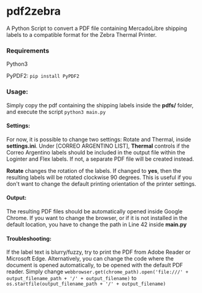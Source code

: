 # pdf2zebra
A Python Script to convert a PDF file containing MercadoLibre shipping labels to a compatible format for the Zebra Thermal Printer.

### Requirements

Python3

PyPDF2: ``pip install PyPDF2``

### Usage:

Simply copy the pdf containing the shipping labels inside the **pdfs/** folder, and execute the script ``python3 main.py``

#### Settings:

For now, it is possible to change two settings: Rotate and Thermal, inside **settings.ini**. Under [CORREO ARGENTINO LIST], **Thermal** controls if the Correo Argentino labels should be included in the output file within the Loginter and Flex labels. If not, a separate PDF file will be created instead.

**Rotate** changes the rotation of the labels. If changed to **yes**, then the resulting labels will be rotated clockwise 90 degrees. This is useful if you don't want to change the default printing orientation of the printer settings.

#### Output:

The resulting PDF files should be automatically opened inside Google Chrome. If you want to change the browser, or if it is not installed in the default location, you have to change the path in Line 42 inside **main.py**

#### Troubleshooting:

If the label text is blurry/fuzzy, try to print the PDF from Adobe Reader or Microsoft Edge. Alternatively, you can change the code where the document is opened automatically, to be opened with the default PDF reader. Simply change `webbrowser.get(chrome_path).open('file:///' + output_filename_path + '/' + output_filename)` to `os.startfile(output_filename_path + '/' + output_filename)`
